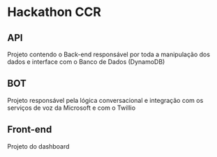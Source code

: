 # Hackathon CCR

## API

Projeto contendo o Back-end responsável por toda a manipulação dos dados e interface com o Banco de Dados (DynamoDB)

## BOT

Projeto responsável pela lógica conversacional e integração com os serviços de voz da Microsoft e com o Twillio


## Front-end

Projeto do dashboard